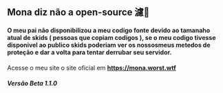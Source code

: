 ## Mona diz não a open-source 濾

#### O meu pai não disponibilizou a meu codigo fonte devido ao tamanaho atual de skids ( pessoas que copiam codigos ), se o meu codigo tivesse disponivel ao publico skids poderiam ver os nossosmeus metedos de proteção e dar a volta para tentar derrubar seu servidor.


Acesse o meu site o site oficial em **https://mona.worst.wtf**

##### Versão Beta 1.1.0
